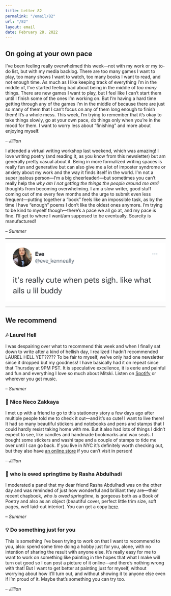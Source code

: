 ```yaml
---
title: Letter 82
permalink: "/email/82"
url: "/82"
layout: email
date: February 28, 2022
---
```


## On going at your own pace

I’ve been feeling really overwhelmed this week—not with my work or my to-do list, but with my media backlog. There are too many games I want to play, too many shows I want to watch, too many books I want to read, and not enough time. As much as I like keeping track of everything I’m in the middle of, I’ve started feeling bad about being in the middle of *too many* things. There are new games I want to play, but I feel like I can’t start them until I finish some of the ones I’m working on. But I’m having a hard time getting through any of the games I’m in the middle of because there are just so many of them that I can’t focus on any of them long enough to finish them! It’s a whole mess. This week, I’m trying to remember that it’s okay to take things slowly, go at your own pace, do things only when you’re in the mood for them. I want to worry less about “finishing” and more about enjoying myself.

– *Jillian*

I attended a virtual writing workshop last weekend, which was amazing! I love writing poetry (and reading it, as you know from this newsletter) but am generally pretty casual about it. Being in more formalized writing spaces is really fun and generative but can also give me a lot of imposter syndrome or anxiety about my work and the way it finds itself in the world. I’m not a super jealous person—I’m a big cheerleader!—but sometimes you can’t really help the *why am I not getting the things the people around me are?* thoughts from becoming overwhelming. I am a slow writer, good stuff coming out of me every few months and the urge to submit even less frequent—putting together a “book” feels like an impossible task, as by the time I have “enough” poems I don’t like the oldest ones anymore. I’m trying to be kind to myself though—there’s a pace we all go at, and my pace is fine. I’ll get to where I want/am supposed to be eventually. Scarcity is manufactured! 

– *Summer*

<hr>

<a href="https://twitter.com/max_oats/status/1205077572993859585">
  <img src="/assets/images/tweets/82.jpeg" class="tweet">
</a>

<hr>

## We recommend

### 🎶 Laurel Hell

I was despairing over what to recommend this week and when I finally sat down to write after a kind of hellish day, I realized I hadn’t recommended LAUREL HELL YET????? To be fair to myself, we’ve only had one newsletter since it dropped but my goodness! I have basically had it on repeat since that Thursday at 9PM PST. It is speculative excellence, it is eerie and painful and fun and everything I love so much about Mitski. Listen on [Spotify](https://open.spotify.com/artist/2uYWxilOVlUdk4oV9DvwqK?autoplay=true) or wherever you get music.  

– *Summer*

### 🔗 Nico Neco Zakkaya

I met up with a friend to go to this stationery story a few days ago after multiple people told me to check it out—and it’s so cute! I want to live there! It had so many beautiful stickers and notebooks and pens and stamps that I could hardly resist taking home with me. But it also had lots of things I didn’t expect to see, like candles and handmade bookmarks and wax seals. I bought some stickers and washi tape and a couple of stamps to tide me over until I can go back. If you live in NYC it’s definitely worth checking out, but they also have [an online store](https://www.niconeco.com) if you can’t visit in person!

– *Jillian*

### 📖 who is owed springtime by Rasha Abdulhadi

I moderated a panel that my dear friend Rasha Abdulhadi was on the other day and was reminded of just how wonderful and brilliant they are—their recent chapbook, *who is owed springtime*, is gorgeous both as a Book of Poetry and also as an object (beautiful cover, perfect little trim size, soft pages, well laid-out interior). You can get a copy [here](https://www.neonhemlock.com/books/who-is-owed-springtime-by-rasha-abdulhadi). 

– *Summer*

### 💡 Do something just for you

This is something I’ve been trying to work on that I want to recommend to you, also: spend some time doing a hobby just for you, alone, with no intention of sharing the result with anyone else. It’s really easy for me to want to work on something like painting in the hopes that what I make will turn out good so I can post a picture of it online—and there’s nothing wrong with that! But I want to get better at painting just for myself, without worrying about how it’ll turn out, and without showing it to anyone else even if I’m proud of it. Maybe that’s something you can try too.

– *Jillian*